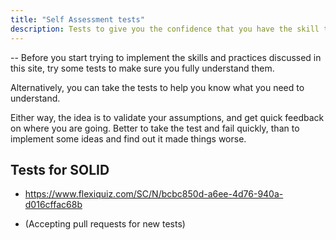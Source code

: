 ```yaml
---
title: "Self Assessment tests"
description: Tests to give you the confidence that you have the skill to implement best practices
---
```


-- Before you start trying to implement the skills and practices discussed in this site, try some tests to make sure you fully understand them.

Alternatively, you can take the tests to help you know what you need to understand.

Either way, the idea is to validate your assumptions, and get quick feedback on where you are going. Better to take the test and fail quickly, than to implement some ideas and find out it made things worse.

## Tests for SOLID
- https://www.flexiquiz.com/SC/N/bcbc850d-a6ee-4d76-940a-d016cffac68b 


- (Accepting pull requests for new tests)
